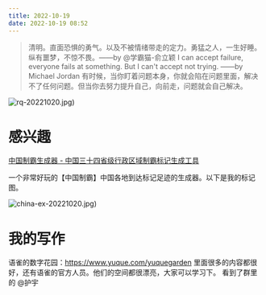 ```yaml
---
title: 2022-10-19
date: 2022-10-19 08:52
---
```


> 清明。直面恐惧的勇气。以及不被情绪带走的定力。勇猛之人，一生好睡。纵有噩梦，不惊不畏。 ​​​​——by @学霸猫-俞立颖
> I can accept failure, everyone fails at something. But I can't accept not trying. ——by Michael Jordan
> 有时候，当你盯着问题本身，你就会陷在问题里面，解决不了任何问题。但当你去努力提升自己，向前走，问题就会自己解决。

![rq-20221020.jpg)](http://images.iotop.work/upic/20221020-rq-20221020.jpg)




# 感兴趣

[中国制霸生成器 - 中国三十四省级行政区域制霸标记生成工具](https://lab.magiconch.com/china-ex/)

一个非常好玩的【中国制霸】中国各地到达标记足迹的生成器。以下是我的标记图。

![china-ex-20221020.jpg)](http://images.iotop.work/upic/20221020-china-ex-20221020.png)

# 我的写作

语雀的数字花园：https://www.yuque.com/yuquegarden  里面很多的内容都很好，还有语雀的官方人员。他们的空间都很漂亮，大家可以学习下。 看到了群里的 @护宇 